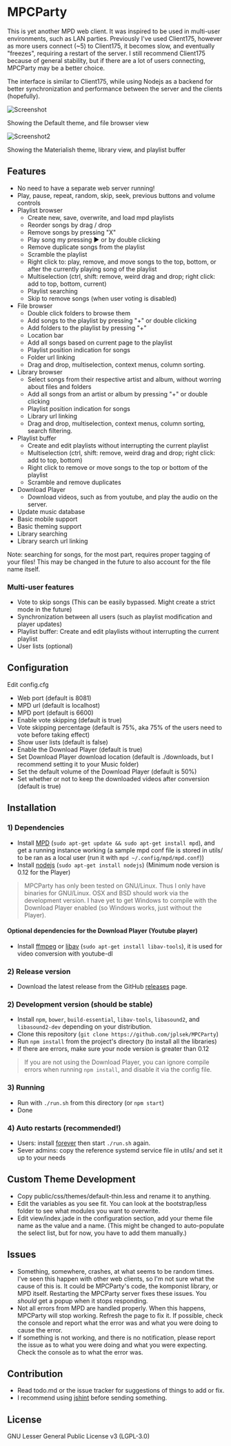 MPCParty
========

This is yet another MPD web client. It was inspired to be used in multi-user environments, such as LAN parties. Previously I've used Client175, however as more users connect (~5) to Client175, it becomes slow, and eventually "freezes", requiring a restart of the server. I still recommend Client175 because of general stability, but if there are a lot of users connecting, MPCParty may be a better choice.

The interface is similar to Client175, while using Nodejs as a backend for better synchronization and performance between the server and the clients (hopefully).

![Screenshot](https://github.com/jplsek/MPCParty/raw/master/screenshot.png)

Showing the Default theme, and file browser view

![Screenshot2](https://github.com/jplsek/MPCParty/raw/master/screenshot2.png)

Showing the Materialish theme, library view, and playlist buffer

## Features
* No need to have a separate web server running!
* Play, pause, repeat, random, skip, seek, previous buttons and volume controls
* Playlist browser
    * Create new, save, overwrite, and load mpd playlists
    * Reorder songs by drag / drop
    * Remove songs by pressing "X"
    * Play song my pressing &#9654; or by double clicking
    * Remove duplicate songs from the playlist
    * Scramble the playlist
    * Right click to: play, remove, and move songs to the top, bottom, or after the currently playing song of the playlist
    * Multiselection (ctrl, shift: remove, weird drag and drop; right click: add to top, bottom, current)
    * Playlist searching
    * Skip to remove songs (when user voting is disabled)
* File browser
    * Double click folders to browse them
    * Add songs to the playlist by pressing "+" or double clicking
    * Add folders to the playlist by pressing "+"
    * Location bar
    * Add all songs based on current page to the playlist
    * Playlist position indication for songs
    * Folder url linking
    * Drag and drop, multiselection, context menus, column sorting.
* Library browser
    * Select songs from their respective artist and album, without worring about files and folders
    * Add all songs from an artist or album by pressing "+" or double clicking
    * Playlist position indication for songs
    * Library url linking
    * Drag and drop, multiselection, context menus, column sorting, search filtering.
* Playlist buffer
    * Create and edit playlists without interrupting the current playlist
    * Multiselection (ctrl, shift: remove, weird drag and drop; right click: add to top, bottom)
    * Right click to remove or move songs to the top or bottom of the playlist
    * Scramble and remove duplicates
* Download Player
    * Download videos, such as from youtube, and play the audio on the server.
* Update music database
* Basic mobile support
* Basic theming support
* Library searching
* Library search url linking

Note: searching for songs, for the most part, requires proper tagging of your files! This may be changed in the future to also account for the file name itself.

### Multi-user features
* Vote to skip songs (This can be easily bypassed. Might create a strict mode in the future)
* Synchronization between all users (such as playlist modification and player updates)
* Playlist buffer: Create and edit playlists without interrupting the current playlist
* User lists (optional)

## Configuration
Edit config.cfg

* Web port (default is 8081)
* MPD url (default is localhost)
* MPD port (default is 6600)
* Enable vote skipping (default is true)
* Vote skipping percentage (default is 75%, aka 75% of the users need to vote before taking effect)
* Show user lists (default is false)
* Enable the Download Player (default is true)
* Set Download Player download location (default is ./downloads, but I recommend setting it to your Music folder)
* Set the default volume of the Download Player (default is 50%)
* Set whether or not to keep the downloaded videos after conversion (default is true)

## Installation
### 1) Dependencies
* Install [MPD](http://www.musicpd.org/download.html) (`sudo apt-get update && sudo apt-get install mpd`), and get a running instance working (a sample mpd conf file is stored in utils/ to be ran as a local user (run it with `mpd ~/.config/mpd/mpd.conf`))
* Install [nodejs](https://nodejs.org/download/) (`sudo apt-get install nodejs`) (Minimum node version is 0.12 for the Player)

> MPCParty has only been tested on GNU/Linux. Thus I only have binaries for GNU/Linux. OSX and BSD should work via the development version. I have yet to get Windows to compile with the Download Player enabled (so Windows works, just without the Player).

#### Optional dependencies for the Download Player (Youtube player)
* Install [ffmpeg](http://ffmpeg.org/download.html) or [libav](https://libav.org/download/) (`sudo apt-get install libav-tools`), it is used for video conversion with youtube-dl

### 2) Release version
* Download the latest release from the GitHub [releases](https://github.com/jplsek/MPCParty/releases) page.

### 2) Development version (should be stable)
* Install `npm`, `bower`, `build-essential`, `libav-tools`, `libasound2`, and `libasound2-dev` depending on your distribution.
* Clone this repository (`git clone https://github.com/jplsek/MPCParty`)
* Run `npm install` from the project's directory (to install all the libraries)
* If there are errors, make sure your node version is greater than 0.12

> If you are not using the Download Player, you can ignore compile errors when running `npm install`, and disable it via the config file.

### 3) Running
* Run with `./run.sh` from this directory (or `npm start`)
* Done

### 4) Auto restarts (recommended!)
* Users: install [forever](https://github.com/foreverjs/forever#installation) then start `./run.sh` again.
* Sever admins: copy the reference systemd service file in utils/ and set it up to your needs

## Custom Theme Development
* Copy public/css/themes/default-thin.less and rename it to anything.
* Edit the variables as you see fit. You can look at the bootstrap/less folder to see what modules you want to overwrite.
* Edit view/index.jade in the configuration section, add your theme file name as the value and a name. (This might be changed to auto-populate the select list, but for now, you have to add them manually.)

## Issues
* Something, somewhere, crashes, at what seems to be random times. I've seen this happen with other web clients, so I'm not sure what the cause of this is. It could be MPCParty's code, the komponist library, or MPD itself. Restarting the MPCParty server fixes these issues. You *should* get a popup when it stops responding.
* Not all errors from MPD are handled properly. When this happens, MPCParty will stop working. Refresh the page to fix it. If possible, check the console and report what the error was and what you were doing to cause the error.
* If something is not working, and there is no notification, please report the issue as to what you were doing and what you were expecting. Check the console as to what the error was.

## Contribution
* Read todo.md or the issue tracker for suggestions of things to add or fix.
* I recommend using [jshint](http://jshint.com/install/) before sending something.

## License
GNU Lesser General Public License v3 (LGPL-3.0)
